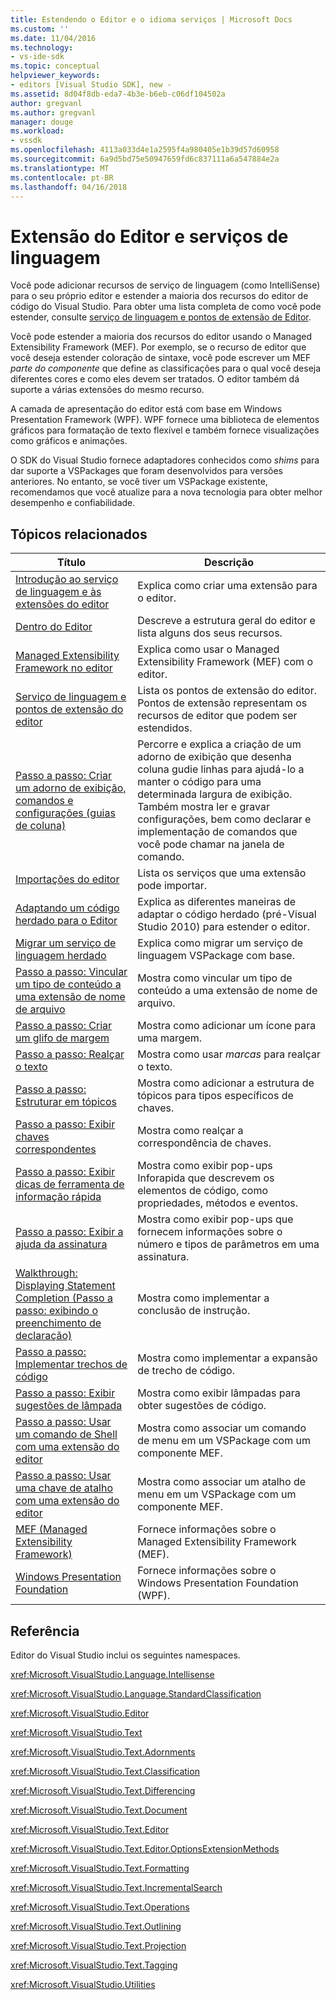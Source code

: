 ```yaml
---
title: Estendendo o Editor e o idioma serviços | Microsoft Docs
ms.custom: ''
ms.date: 11/04/2016
ms.technology:
- vs-ide-sdk
ms.topic: conceptual
helpviewer_keywords:
- editors [Visual Studio SDK], new -
ms.assetid: 8d04f8db-eda7-4b3e-b6eb-c06df104502a
author: gregvanl
ms.author: gregvanl
manager: douge
ms.workload:
- vssdk
ms.openlocfilehash: 4113a033d4e1a2595f4a980405e1b39d57d60958
ms.sourcegitcommit: 6a9d5bd75e50947659fd6c837111a6a547884e2a
ms.translationtype: MT
ms.contentlocale: pt-BR
ms.lasthandoff: 04/16/2018
---
```

# <a name="extending-the-editor-and-language-services"></a>Extensão do Editor e serviços de linguagem
Você pode adicionar recursos de serviço de linguagem (como IntelliSense) para o seu próprio editor e estender a maioria dos recursos do editor de código do Visual Studio.  Para obter uma lista completa de como você pode estender, consulte [serviço de linguagem e pontos de extensão de Editor](../extensibility/language-service-and-editor-extension-points.md).  
  
 Você pode estender a maioria dos recursos do editor usando o Managed Extensibility Framework (MEF). Por exemplo, se o recurso de editor que você deseja estender coloração de sintaxe, você pode escrever um MEF *parte do componente* que define as classificações para o qual você deseja diferentes cores e como eles devem ser tratados. O editor também dá suporte a várias extensões do mesmo recurso.  
  
 A camada de apresentação do editor está com base em Windows Presentation Framework (WPF). WPF fornece uma biblioteca de elementos gráficos para formatação de texto flexível e também fornece visualizações como gráficos e animações.  
  
 O SDK do Visual Studio fornece adaptadores conhecidos como *shims* para dar suporte a VSPackages que foram desenvolvidos para versões anteriores. No entanto, se você tiver um VSPackage existente, recomendamos que você atualize para a nova tecnologia para obter melhor desempenho e confiabilidade.  
  
## <a name="related-topics"></a>Tópicos relacionados  
  
|Título|Descrição|  
|-----------|-----------------|  
|[Introdução ao serviço de linguagem e às extensões do editor](../extensibility/getting-started-with-language-service-and-editor-extensions.md)|Explica como criar uma extensão para o editor.|  
|[Dentro do Editor](../extensibility/inside-the-editor.md)|Descreve a estrutura geral do editor e lista alguns dos seus recursos.|  
|[Managed Extensibility Framework no editor](../extensibility/managed-extensibility-framework-in-the-editor.md)|Explica como usar o Managed Extensibility Framework (MEF) com o editor.|  
|[Serviço de linguagem e pontos de extensão do editor](../extensibility/language-service-and-editor-extension-points.md)|Lista os pontos de extensão do editor. Pontos de extensão representam os recursos de editor que podem ser estendidos.|  
|[Passo a passo: Criar um adorno de exibição, comandos e configurações (guias de coluna)](../extensibility/walkthrough-creating-a-view-adornment-commands-and-settings-column-guides.md)|Percorre e explica a criação de um adorno de exibição que desenha coluna gudie linhas para ajudá-lo a manter o código para uma determinada largura de exibição.  Também mostra ler e gravar configurações, bem como declarar e implementação de comandos que você pode chamar na janela de comando.|  
|[Importações do editor](../extensibility/editor-imports.md)|Lista os serviços que uma extensão pode importar.|  
|[Adaptando um código herdado para o Editor](../extensibility/adapting-legacy-code-to-the-editor.md)|Explica as diferentes maneiras de adaptar o código herdado (pré-Visual Studio 2010) para estender o editor.|  
|[Migrar um serviço de linguagem herdado](../extensibility/internals/migrating-a-legacy-language-service.md)|Explica como migrar um serviço de linguagem VSPackage com base.|  
|[Passo a passo: Vincular um tipo de conteúdo a uma extensão de nome de arquivo](../extensibility/walkthrough-linking-a-content-type-to-a-file-name-extension.md)|Mostra como vincular um tipo de conteúdo a uma extensão de nome de arquivo.|  
|[Passo a passo: Criar um glifo de margem](../extensibility/walkthrough-creating-a-margin-glyph.md)|Mostra como adicionar um ícone para uma margem.|  
|[Passo a passo: Realçar o texto](../extensibility/walkthrough-highlighting-text.md)|Mostra como usar *marcas* para realçar o texto.|  
|[Passo a passo: Estruturar em tópicos](../extensibility/walkthrough-outlining.md)|Mostra como adicionar a estrutura de tópicos para tipos específicos de chaves.|  
|[Passo a passo: Exibir chaves correspondentes](../extensibility/walkthrough-displaying-matching-braces.md)|Mostra como realçar a correspondência de chaves.|  
|[Passo a passo: Exibir dicas de ferramenta de informação rápida](../extensibility/walkthrough-displaying-quickinfo-tooltips.md)|Mostra como exibir pop-ups Inforapida que descrevem os elementos de código, como propriedades, métodos e eventos.|  
|[Passo a passo: Exibir a ajuda da assinatura](../extensibility/walkthrough-displaying-signature-help.md)|Mostra como exibir pop-ups que fornecem informações sobre o número e tipos de parâmetros em uma assinatura.|  
|[Walkthrough: Displaying Statement Completion (Passo a passo: exibindo o preenchimento de declaração)](../extensibility/walkthrough-displaying-statement-completion.md)|Mostra como implementar a conclusão de instrução.|  
|[Passo a passo: Implementar trechos de código](../extensibility/walkthrough-implementing-code-snippets.md)|Mostra como implementar a expansão de trecho de código.|  
|[Passo a passo: Exibir sugestões de lâmpada](../extensibility/walkthrough-displaying-light-bulb-suggestions.md)|Mostra como exibir lâmpadas para obter sugestões de código.|  
|[Passo a passo: Usar um comando de Shell com uma extensão do editor](../extensibility/walkthrough-using-a-shell-command-with-an-editor-extension.md)|Mostra como associar um comando de menu em um VSPackage com um componente MEF.|  
|[Passo a passo: Usar uma chave de atalho com uma extensão do editor](../extensibility/walkthrough-using-a-shortcut-key-with-an-editor-extension.md)|Mostra como associar um atalho de menu em um VSPackage com um componente MEF.|  
|[MEF (Managed Extensibility Framework)](/dotnet/framework/mef/index)|Fornece informações sobre o Managed Extensibility Framework (MEF).|  
|[Windows Presentation Foundation](/dotnet/framework/wpf/index)|Fornece informações sobre o Windows Presentation Foundation (WPF).|  
  
## <a name="reference"></a>Referência  
 Editor do Visual Studio inclui os seguintes namespaces.  
  
 <xref:Microsoft.VisualStudio.Language.Intellisense>  
  
 <xref:Microsoft.VisualStudio.Language.StandardClassification>  
  
 <xref:Microsoft.VisualStudio.Editor>  
  
 <xref:Microsoft.VisualStudio.Text>  
  
 <xref:Microsoft.VisualStudio.Text.Adornments>  
  
 <xref:Microsoft.VisualStudio.Text.Classification>  
  
 <xref:Microsoft.VisualStudio.Text.Differencing>  
  
 <xref:Microsoft.VisualStudio.Text.Document>  
  
 <xref:Microsoft.VisualStudio.Text.Editor>  
  
 <xref:Microsoft.VisualStudio.Text.Editor.OptionsExtensionMethods>  
  
 <xref:Microsoft.VisualStudio.Text.Formatting>  
  
 <xref:Microsoft.VisualStudio.Text.IncrementalSearch>  
  
 <xref:Microsoft.VisualStudio.Text.Operations>  
  
 <xref:Microsoft.VisualStudio.Text.Outlining>  
  
 <xref:Microsoft.VisualStudio.Text.Projection>  
  
 <xref:Microsoft.VisualStudio.Text.Tagging>  
  
 <xref:Microsoft.VisualStudio.Utilities>